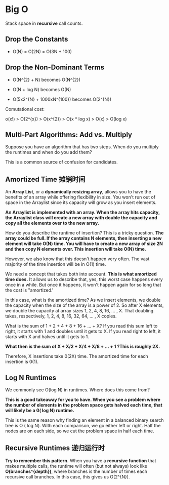# Big O

Stack space in **recursive** call counts.

## Drop the Constants

- O(N) = O(2N) = O(3N + 100)

## Drop the Non-Dominant Terms

- O(N^{2} + N) becomes O(N^{2})

- O(N + log N) becomes O(N)

- O(5x2^{N} + 1000xN^{100}) becomes O(2^{N})

Comutational cost:

o(x!) > O(2^{x}) > O(x^{2}) > O(x * log x) > O(x) > O(log x)

## Multi-Part Algorithms: Add vs. Multiply

Suppose you have an algorithm that has two steps. When do you multiply the runtimes and when do you add them?

This is a common source of confusion for  candidates.

## Amortized Time 摊销时间

An **Array List**, or a **dynamically resizing array**, allows you to have the benefits of an array while offering flexibility in size. You won't run out of space in the Arraylist since its capacity will grow as you insert elements.

**An Arraylist is implemented with an array. When the array hits capacity, the Arraylist class will create a new array with double the capacity and copy all the elements over to the new array.**

How do you describe the runtime of insertion? This is a tricky question. **The array could be full. If the array contains N elements, then inserting a new element will take O(N) time. You will have to create a new array of size 2N and then copy N elements over. This insertion will take O(N) time.**

However, we also know that this doesn't happen very often. The vast majority of the time insertion will be in O(1) time.

We need a concept that takes both into account. **This is what amortized time does.** It allows us to describe that, yes, this worst case happens every once in a while. But once it happens, it won't happen again for so long that the cost is "amortized.'

In this case, what is the amortized time? As we insert elements, we double the capacity when the size of the array is a power of 2. So after X elements, we double the capacity at array sizes 1, 2, 4, 8, 16, ... , X. That doubling takes, respectively, 1, 2, 4, 8, 16, 32, 64, ... , X copies.

What is the sum of 1 + 2 + 4 + 8 + 16 + ... + X? If you read this sum left to right, it starts with 1 and doubles until it gets to X. If you read right to left, it starts with X and halves until it gets to 1.

**What then is the sum of X + X/2 + X/4 + X/8 + ... + 1 ?This is roughly 2X.**

Therefore, X insertions take 0(2X) time. The amortized time for each insertion is 0(1).

## Log N Runtimes

We commonly see O(log N) in runtimes. Where does this  come from?

**This is a good takeaway for you to have. When you see a problem where the number of elements in the problem space gets halved each time, that will likely be a 0( log N) runtime.**

This is the same reason why finding an element in a balanced binary search tree is O ( log N). With each comparison, we go either left or right. Half the nodes are on each side, so we cut the problem space in half each time.

## Recursive Runtimes 递归运行时

**Try to remember this pattern.** When you have a **recursive function** that makes multiple calls, the runtime will often (but not always) look like **O(branches^{depth})**, where branches is the number of times each recursive call branches. In this case, this gives us O(2^{N}).
